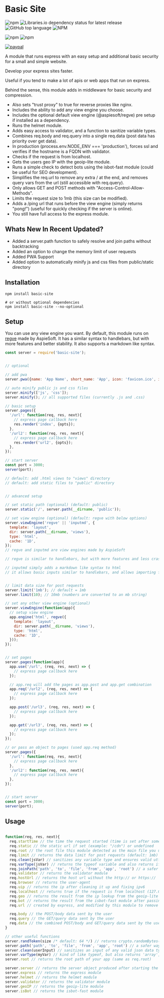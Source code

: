 # Basic Site

![npm](https://img.shields.io/npm/v/basic-site)
![Libraries.io dependency status for latest release](https://img.shields.io/librariesio/release/npm/basic-site)
![GitHub top language](https://img.shields.io/github/languages/top/aspiesoft/basic-site)
![NPM](https://img.shields.io/npm/l/basic-site)

![npm](https://img.shields.io/npm/dw/basic-site)
![npm](https://img.shields.io/npm/dm/basic-site)

[![paypal](https://img.shields.io/badge/buy%20me%20a%20coffee-paypal-blue)](https://buymeacoffee.aspiesoft.com/)

A module that runs express with an easy setup and additional basic security for a small and simple website.

Develop your express sites faster.

Useful if you tend to make a lot of apis or web apps that run on express.

Behind the sense, this module adds in middleware for basic security and compression.

- Also sets "trust proxy" to true for reverse proxies like nginx.
- Includes the ability to add any view engine you choose.
- Includes the optional default view engine (@aspiesoft/regve) pre setup if installed as a dependency.
- Runs the helmet module.
- Adds easy access to validator, and a function to sanitize variable types.
- Combines req.body and req.query into a single req.data (post data has priority over get data).
- In production (process.env.NODE_ENV === 'production'), forces ssl and verifies if the hostname is a FQDN with validator.
- Checks if the request is from localhost.
- Gets the users geo IP with the geoip-lite module.
- Runs a simple check to detect bots using the isbot-fast module (could be useful for SEO development).
- Simplifies the req.url to remove any extra / at the end, and removes query vars from the url (still accessible with req.query).
- Only allows GET and POST methods with "Access-Control-Allow-Methods".
- Limits the request size to 1mb (this size can be modified).
- Adds a /ping url that runs before the view engine (simply returns "pong!") (useful for quickly checking if the server is online).
- You still have full access to the express module.

## Whats New In Recent Updated?

- Added a server.path function to safely resolve and join paths without backtracking
- Added an option to change the memory limit of user requests
- Added PWA Support
- Added option to automatically minify js and css files from public/static directory

## Installation

```shell script
npm install basic-site

# or without optional dependencies
npm install basic-site --no-optional
```

## Setup

You can use any view engine you want. By default, this module runs on [regve](https://github.com/aspiesoft/regve) made by AspieSoft. It has a similar syntax to handlebars, but with more features and better stability. It also supports a markdown like syntax.

```js
const server = require('basic-site');


// optional

// add pwa
server.pwa({name: 'App Name', short_name: 'App', icon: 'favicon.ico', icon_background: '#ffffff'});

// auto minify public js and css files
server.minify(['js', 'css']);
server.minify(); // all supported files (currently .js and .css)

// basic setup
server.pages({
  '/url': function(req, res, next){
    // express page callback here
    res.render('index', {opts});
  },
  '/url2': function(req, res, next){
    // express page callback here
    res.render('url2', {opts});
  },
});

// start server
const port = 3000;
server(port);

// default: add .html views to "views" directory
// default: add static files to "public" directory


// advanced setup

// set static path (optional) (default: public)
server.static('/', server.path(__dirname, 'public'));

// set view engine (optional) (default: regve with below options)
server.viewEngine('regve' || 'inputmd', {
  template: 'layout',
  dir: server.path(__dirname, 'views'),
  type: 'html',
  cache: '1D',
});
// regve and inputmd are view engines made by AspieSoft

// regve is similar to handlebars, but with more features and less crashing

// inputmd simply adds a markdown like syntax to html
// it allows basic inputs similar to handlebars, and allows importing files (but has no functions or if statements)


// limit data size for post requests
server.limit('1mb'); // default = 1mb
server.limit(10); // 10mb (numbers are converted to an mb string)

// set any other view engine (optional)
server.viewEngine(function(app){
  // setup view engine
  app.engine('html', regve({
    template: 'layout',
    dir: server.path(__dirname, 'views'),
    type: 'html',
    cache: '1D',
  }));
});


// set pages
server.pages(function(app){
  app.use('/url', (req, res, next) => {
    // express page callback here
  });

  // app.req will add the pages as app.post and app.get combination
  app.req('/url2', (req, res, next) => {
    // express page callback here
  });

  app.post('/url3', (req, res, next) => {
    // express page callback here
  });

  app.get('/url3', (req, res, next) => {
    // express page callback here
  });
});

// or pass an object to pages (used app.req method)
server.pages({
  '/url': function(req, res, next){
    // express page callback here
  },
  '/url2': function(req, res, next){
    // express page callback here
  },
});


// start server
const port = 3000;
server(port);

```

## Usage

```js

function(req, res, next){
  req.startTime // the time the request started (time is set after some basics like the helmet module have run)
  req.static // the static url if set (example: "/cdn") or undefined
  req.root // the root file this module detected as the main file you used to start the server
  req.limit // returns the data limit for post requests (default: 1mb)
  req.clean(jsVar) // sanitizes any variable type and ensures valid utf8 (also checks nested objects and arrays)
  req.varType(jsVar) // returns the typeof variable and also returns if the var is an array, null, or regex
  req.joinPath('path', 'to', 'file', 'from', 'app', 'root') // a safer way to use path.join which prevents backtracking when combining by cammas, and enforces a path to stay within the root of your app
  req.validator // returns the validator module
  req.hostUrl // returns the host url without the http:// or https://
  req.browser // returns the user-agent
  req.uip // returns the ip after cleaning it up and fixing ipv6
  req.localhost // returns true if the request is from localhost (127.0.0.1, localhost, ::1)
  req.geo // returns the result from the ip lookup from the geoip-lite module
  req.bot // returns the result from the isbot-fast module after passing the browser (user-agent)
  req.url // created by express, and modified by this module to remove query vars and the trailing / at the end of the string

  req.body // the POST/body data sent by the user
  req.query // the GET/query data sent by the user
  req.data // the combined POST/body and GET/query data sent by the user (with POST/body taking priority over GET/query)
}

// other useful functions
server.randToken(size /* default: 64 */) // returns crypto.randomBytes(size).toString('hex')
server.path('path', 'to', 'file', 'from', 'app', 'root') // a safer way to use path.join which prevents backtracking when combining by cammas, and enforces a path to stay within the root of your app
server.clean(userInput) // sanitizes an input of any valid json data type, and enforces valid utf8 (same as req.clean)
server.varType(myVar) // kind of like typeof, but also returns 'array', 'regex', and 'null' (same as req.varType)
server.root // returns the root path of your app (same as req.root)

server.server // returns the server object produced after starting the module
server.express // returns the express module
server.helmet // returns the helmet module
server.validator // returns the validator module
server.geoIP // returns the geoip-lite module
server.isBot // returns the isbot-fast module

```
